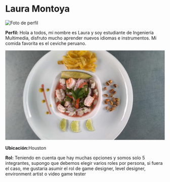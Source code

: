 <h1>Laura Montoya</h1>

<img src="Laura Montoya/fotoLaura.jpg" alt="Foto de perfil" class="perfil"/>

<p><strong>Perfil:</strong> Hola a todos, mi nombre es Laura y soy estudiante de Ingeniería Multimedia, disfruto mucho aprender nuevos idiomas e instrumentos.
Mi comida favorita es el ceviche peruano.</p>

<img src="Laura Montoya/comidafav.jpg" alt="Comida favorita" class="perfil"/>

<p><b>Ubicación:</b>Houston</p>

<p><strong>Rol:</strong>
Teniendo en cuenta que hay muchas opciones y somos solo 5 integrantes, supongo que debemos elegir varios
roles por persona, si fuera el caso, me gustaria asumir el rol de game designer, level designer,
environment artist o video game tester</p>



